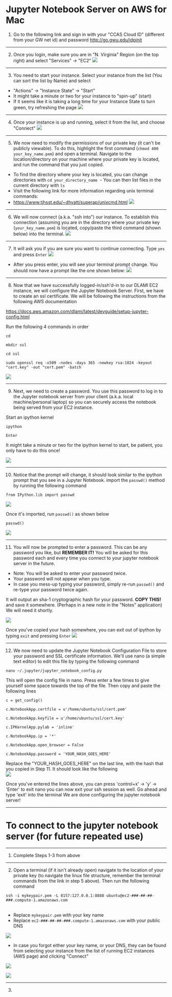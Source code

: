 # Jupyter Notebook Server on AWS for Mac
1.	Go to the following link and sign in with your "CCAS Cloud ID" (different from your GW net id) and password
http://go.gwu.edu/idpinit

---

2.	Once you login, make sure you are in "N. Virginia" Region (on the top right) and select "Services" -> "EC2"
![](https://raw.github.com/yuxiaohuang/aws-machine-learning-1/master/aws-machine-learning-1-master/Creating%20a%20DLAMI%20EC2%20Instance%20on%20GWU-AWS/screenshots/1.png)

---

3. You need to start your instance. Select your instance from the list (You can sort the list by Name) and select 
 - "Actions" -> "Instance State" -> "Start"
 - It might take a minute or two for your instance to "spin-up" (start)
 - If it seems like it is taking a long time for your Instance State to turn green, try refreshing the page
![](https://raw.github.com/yuxiaohuang/aws-machine-learning-1/master/aws-machine-learning-1-master/Jupyter%20Notebook%20Server%20Mac/screenshots/5.png)

---

4.	Once your instance is up and running, select it from the list, and choose "Connect"
![](https://github.com/yuxiaohuang/aws-machine-learning-1/blob/master/aws-machine-learning-1-master/Jupyter%20Notebook%20Server%20Mac/screenshots/2.png?raw=true)

---

5.	We now need to modify the permissions of our private key (it can't be publicly viewable). To do this, highlight the first command (`chmod 400 your_key_name.pem`) and open a terminal. Navigate to the location/directory on your machine where your private key is located, and run the command that you just copied.
  - To find the directory where your key is located, you can change directories with `cd your_directory_name`
  - You can then list files in the current directory with `ls`
  - Visit the following link for more information regarding unix terminal commands:
  - https://www.tjhsst.edu/~dhyatt/superap/unixcmd.html
![](https://github.com/yuxiaohuang/aws-machine-learning-1/blob/master/aws-machine-learning-1-master/Jupyter%20Notebook%20Server%20Mac/screenshots/3.png?raw=true)

---

6.	We will now connect (a.k.a. "ssh into") our instance. To establish this connection (assuming you are in the directory where your private key (`your_key_name.pem`) is located, copy/paste the third command (shown below) into the terminal.
 ![](https://raw.github.com/yuxiaohuang/aws-machine-learning-1/master/aws-machine-learning-1-master/Jupyter%20Notebook%20Server%20Mac/screenshots/4.png)

---

7. It will ask you if you are sure you want to continue connecting. Type `yes` and press `Enter`
![](https://raw.github.com/yuxiaohuang/aws-machine-learning-1/master/aws-machine-learning-1-master/Jupyter%20Notebook%20Server%20Mac/screenshots/6.png)
 - After you press enter, you will see your terminal prompt change. You should now have a prompt like the one shown below:
  ![](https://raw.github.com/yuxiaohuang/aws-machine-learning-1/master/aws-machine-learning-1-master/Jupyter%20Notebook%20Server%20Mac/screenshots/7.png)

---

8. Now that we have successfully logged-in/ssh'd-in to our DLAMI EC2 instance, we will configure the Jupyter Notebook Server. First, we have to create an ssl certificate. We will be following the instructions from the following AWS documentation  

https://docs.aws.amazon.com/dlami/latest/devguide/setup-jupyter-config.html <br/>

Run the following 4 commands in order

`
cd
`

`
mkdir ssl
`

`
cd ssl
`

`
sudo openssl req -x509 -nodes -days 365 -newkey rsa:1024 -keyout "cert.key" -out "cert.pem" -batch
`

![](https://raw.github.com/yuxiaohuang/aws-machine-learning-1/master/aws-machine-learning-1-master/Jupyter%20Notebook%20Server%20Mac/screenshots/8.png)

---

9. Next, we need to create a password. You use this password to log in to the Jupyter notebook server from your client (a.k.a. local machine/personal laptop) so you can securely access the notebook being served from your EC2 instance.

Start an ipython kernel

`
ipython  
`

`
Enter  
`

It might take a minute or two for the ipython kernel to start, be patient, you only have to do this once!

![](https://github.com/yuxiaohuang/aws-machine-learning-1/blob/master/aws-machine-learning-1-master/Jupyter%20Notebook%20Server%20Mac/screenshots/9.png?raw=true)

---

10. Notice that the prompt will change, it should look similar to the ipython prompt that you see in a Jupyter Notebook. import the `passwd()` method by running the following command

`
from IPython.lib import passwd  
`

![](https://raw.github.com/yuxiaohuang/aws-machine-learning-1/master/aws-machine-learning-1-master/Jupyter%20Notebook%20Server%20Mac/screenshots/10.png)

Once it's imported, run `passwd()` as shown below  

`
passwd()
`

![](https://github.com/yuxiaohuang/aws-machine-learning-1/blob/master/aws-machine-learning-1-master/Jupyter%20Notebook%20Server%20Mac/screenshots/11.png?raw=true)

---

11. You will now be prompted to enter a password. This can be any password you like, but **REMEMBER IT!** You will be asked for this password each and every time you connect to your jupyter notebook server in the future.
 -  Note: You will be asked to enter your password twice.
 -  Your password will not appear when you type.
 -  In case you mess-up typing your password, simply re-run `passwd()` and re-type your password twice again.

It will output an sha-1 cryptographic hash for your password. **COPY THIS!** and save it somewhere. (Perhaps in a new note in the "Notes" application) We will need it shortly.

![](https://raw.github.com/yuxiaohuang/aws-machine-learning-1/master/aws-machine-learning-1-master/Jupyter%20Notebook%20Server%20Mac/screenshots/12.png)

Once you've copied your hash somewhere, you can exit out of ipython by typing `exit` and pressing `Enter`
![](https://raw.github.com/yuxiaohuang/aws-machine-learning-1/master/aws-machine-learning-1-master/Jupyter%20Notebook%20Server%20Mac/screenshots/13.png)

---

12. We now need to update the Jupyter Notebook Configuration File to store your password and SSL certificate information. We'll use nano (a simple text editor) to edit this file by typing the following command

`
nano ~/.jupyter/jupyter_notebook_config.py  
`

This will open the config file in nano. Press enter a few times to give yourself some space towards the top of the file. Then copy and paste the following lines  

`
c = get_config()  
`

`
c.NotebookApp.certfile = u'/home/ubuntu/ssl/cert.pem'    
`

`
c.NotebookApp.keyfile = u'/home/ubuntu/ssl/cert.key'   
`

`
c.IPKernelApp.pylab = 'inline'   
`

`
c.NotebookApp.ip = '*'  
`

`
c.NotebookApp.open_browser = False      
`

`
c.NotebookApp.password = 'YOUR_HASH_GOES_HERE'      
`

Replace the "YOUR_HASH_GOES_HERE" on the last line, with the hash that you copied in Step 11. It should look like the following  
 ![](https://raw.github.com/yuxiaohuang/aws-machine-learning-1/master/aws-machine-learning-1-master/Jupyter%20Notebook%20Server%20Mac/screenshots/14.png)

Once you've entered the lines above, you can press 'control+x' -> 'y' -> 'Enter' to exit nano
you can now exit your ssh session as well. Go ahead and type 'exit' into the terminal
We are done configuring the jupyter notebook server!
 
 ---
 
 # To connect to the jupyter notebook server (for future repeated use)

---

1. Complete Steps 1-3 from above

---

2. Open a terminal (if it isn't already open) navigate to the location of your private key (to navigate the linux file structure, remember the terminal commands from the link in step 5 above). Then run the following command  
 
 `
 ssh -i mykeypair.pem -L 8157:127.0.0.1:8888 ubuntu@ec2-###-##-##-###.compute-1.amazonaws.com
 `   
  
 - Replace `mykeypair.pem` with your key name   
 - Replace `ec2-###-##-##-###.compute-1.amazonaws.com` with your public DNS  

![](https://github.com/yuxiaohuang/aws-machine-learning-1/blob/master/aws-machine-learning-1-master/Jupyter%20Notebook%20Server%20Mac/screenshots/16.png?raw=true)

 - In case you forgot either your key name, or your DNS, they can be found from selecting your instance from the list of running EC2 instances (AWS page) and clicking "Connect"  

![](https://github.com/yuxiaohuang/aws-machine-learning-1/blob/master/aws-machine-learning-1-master/Jupyter%20Notebook%20Server%20Mac/screenshots/2.png?raw=true)    

![](https://github.com/yuxiaohuang/aws-machine-learning-1/blob/master/aws-machine-learning-1-master/Jupyter%20Notebook%20Server%20Mac/screenshots/15.png?raw=true)  

---

3. 
